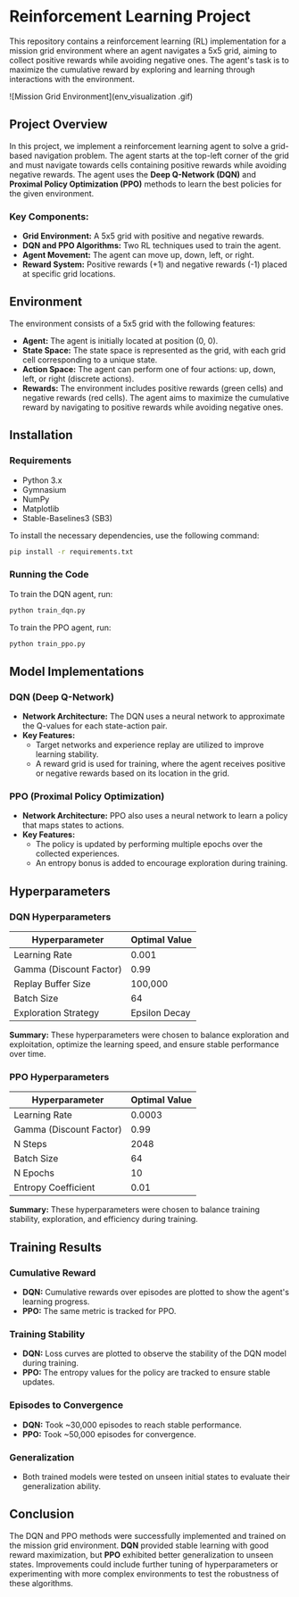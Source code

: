 # Reinforcement Learning Project

This repository contains a reinforcement learning (RL) implementation for a mission grid environment where an agent navigates a 5x5 grid, aiming to collect positive rewards while avoiding negative ones. The agent's task is to maximize the cumulative reward by exploring and learning through interactions with the environment.

![Mission Grid Environment](env_visualization .gif)

## Project Overview

In this project, we implement a reinforcement learning agent to solve a grid-based navigation problem. The agent starts at the top-left corner of the grid and must navigate towards cells containing positive rewards while avoiding negative rewards. The agent uses the **Deep Q-Network (DQN)** and **Proximal Policy Optimization (PPO)** methods to learn the best policies for the given environment.

### Key Components:
- **Grid Environment:** A 5x5 grid with positive and negative rewards.
- **DQN and PPO Algorithms:** Two RL techniques used to train the agent.
- **Agent Movement:** The agent can move up, down, left, or right.
- **Reward System:** Positive rewards (+1) and negative rewards (-1) placed at specific grid locations.
  
## Environment

The environment consists of a 5x5 grid with the following features:
- **Agent:** The agent is initially located at position (0, 0).
- **State Space:** The state space is represented as the grid, with each grid cell corresponding to a unique state.
- **Action Space:** The agent can perform one of four actions: up, down, left, or right (discrete actions).
- **Rewards:** The environment includes positive rewards (green cells) and negative rewards (red cells). The agent aims to maximize the cumulative reward by navigating to positive rewards while avoiding negative ones.

## Installation

### Requirements
- Python 3.x
- Gymnasium
- NumPy
- Matplotlib
- Stable-Baselines3 (SB3)

To install the necessary dependencies, use the following command:

```bash
pip install -r requirements.txt
```

### Running the Code

To train the DQN agent, run:

```bash
python train_dqn.py
```

To train the PPO agent, run:

```bash
python train_ppo.py
```

## Model Implementations

### DQN (Deep Q-Network)
- **Network Architecture:** The DQN uses a neural network to approximate the Q-values for each state-action pair.
- **Key Features:** 
  - Target networks and experience replay are utilized to improve learning stability.
  - A reward grid is used for training, where the agent receives positive or negative rewards based on its location in the grid.

### PPO (Proximal Policy Optimization)
- **Network Architecture:** PPO also uses a neural network to learn a policy that maps states to actions.
- **Key Features:** 
  - The policy is updated by performing multiple epochs over the collected experiences.
  - An entropy bonus is added to encourage exploration during training.

## Hyperparameters

### DQN Hyperparameters

| Hyperparameter          | Optimal Value |
|-------------------------|---------------|
| Learning Rate           | 0.001         |
| Gamma (Discount Factor) | 0.99          |
| Replay Buffer Size      | 100,000       |
| Batch Size              | 64            |
| Exploration Strategy    | Epsilon Decay|

**Summary:** These hyperparameters were chosen to balance exploration and exploitation, optimize the learning speed, and ensure stable performance over time.

### PPO Hyperparameters

| Hyperparameter          | Optimal Value |
|-------------------------|---------------|
| Learning Rate           | 0.0003        |
| Gamma (Discount Factor) | 0.99          |
| N Steps                 | 2048          |
| Batch Size              | 64            |
| N Epochs                | 10            |
| Entropy Coefficient     | 0.01          |

**Summary:** These hyperparameters were chosen to balance training stability, exploration, and efficiency during training.

## Training Results

### Cumulative Reward
- **DQN:** Cumulative rewards over episodes are plotted to show the agent's learning progress.
- **PPO:** The same metric is tracked for PPO.

### Training Stability
- **DQN:** Loss curves are plotted to observe the stability of the DQN model during training.
- **PPO:** The entropy values for the policy are tracked to ensure stable updates.

### Episodes to Convergence
- **DQN:** Took ~30,000 episodes to reach stable performance.
- **PPO:** Took ~50,000 episodes for convergence.

### Generalization
- Both trained models were tested on unseen initial states to evaluate their generalization ability.

## Conclusion

The DQN and PPO methods were successfully implemented and trained on the mission grid environment. **DQN** provided stable learning with good reward maximization, but **PPO** exhibited better generalization to unseen states. Improvements could include further tuning of hyperparameters or experimenting with more complex environments to test the robustness of these algorithms.
